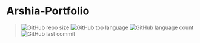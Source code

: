 # Arshia-Portfolio

>![GitHub repo size](https://img.shields.io/github/repo-size/lokgubhaju/arshia-portfolio?style=flat-square) ![GitHub top language](https://img.shields.io/github/languages/top/lokgubhaju/arshia-portfolio?style=flat-square) ![GitHub language count](https://img.shields.io/github/languages/count/lokgubhaju/arshia-portfolio?style=flat-square) ![GitHub last commit](https://img.shields.io/github/last-commit/lokgubhaju/arshia-portfolio?color=red&style=flat-square)
